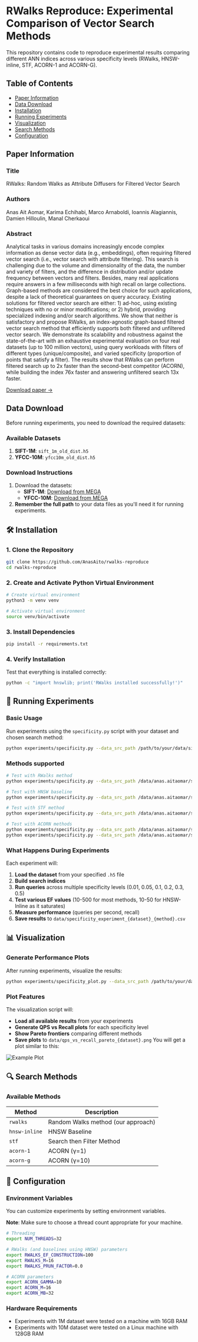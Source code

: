 # RWalks Reproduce: Experimental Comparison of Vector Search Methods


This repository contains code to reproduce experimental results comparing different ANN indices across various specificity levels (RWalks, HNSW-inline, STF, ACORN-1 and ACORN-G).


## Table of Contents
- [Paper Information](#-paper-information)
- [Data Download](#-data-download)
- [Installation](#-installation)
- [Running Experiments](#-running-experiments)
- [Visualization](#-visualization)
- [Search Methods](#-search-methods)
- [Configuration](#-configuration)

## Paper Information

### Title
RWalks: Random Walks as Attribute Diffusers for Filtered Vector Search
### Authors
Anas Ait Aomar, Karima Echihabi, Marco Arnaboldi, Ioannis Alagiannis, Damien Hilloulin, Manal Cherkaoui
### Abstract
Analytical tasks in various domains increasingly encode complex information as dense vector data (e.g., embeddings), often requiring filtered vector search (i.e., vector search with attribute filtering). This search is challenging due to the volume and dimensionality of the data, the number and variety of filters, and the difference in distribution and/or update frequency between vectors and filters. Besides, many real applications require answers in a few milliseconds with high recall on large collections. Graph-based methods are considered the best choice for such applications, despite a lack of theoretical guarantees on query accuracy. Existing solutions for filtered vector search are either: 1) ad-hoc, using existing techniques with no or minor modifications; or 2) hybrid, providing specialized indexing and/or search algorithms. We show that neither is satisfactory and propose RWalks, an index-agnostic graph-based filtered vector search method that efficiently supports both filtered and unfiltered vector search. We demonstrate its scalability and robustness against the state-of-the-art with an exhaustive experimental evaluation on four real datasets (up to 100 million vectors), using query workloads with filters of different types (unique/composite), and varied specificity (proportion of points that satisfy a filter). The results show that RWalks can perform filtered search up to 2x faster than the second-best competitor (ACORN), while building the index 76x faster and answering unfiltered search 13x faster.

[Download paper ->](https://mega.nz/file/H1hnXDIK#i_F9chhKiLU3lABfyKXH22AKfK1cwX10k6pztu1jKv4)

## Data Download

Before running experiments, you need to download the required datasets:

### Available Datasets

1. **SIFT-1M**: `sift_1m_old_dist.h5` 
2. **YFCC-10M**: `yfcc10m_old_dist.h5`

### Download Instructions

1. Download the datasets:
   - **SIFT-1M**: [Download from MEGA](https://mega.nz/file/H1hnXDIK#i_F9chhKiLU3lABfyKXH22AKfK1cwX10k6pztu1jKv4)
   - **YFCC-10M**: [Download from MEGA](https://mega.nz/file/TsIDhACT#xbiaR659J2ec3P4KubmbRvtLub09TcLsdr-Eu5bomb0)
2. **Remember the full path** to your data files as you'll need it for running experiments.

## 🛠 Installation

### 1. Clone the Repository

```bash
git clone https://github.com/AnasAito/rwalks-reproduce
cd rwalks-reproduce
```

### 2. Create and Activate Python Virtual Environment

```bash
# Create virtual environment
python3 -m venv venv

# Activate virtual environment
source venv/bin/activate 
```

### 3. Install Dependencies

```bash
pip install -r requirements.txt
```

### 4. Verify Installation

Test that everything is installed correctly:
```bash
python -c "import hnswlib; print('RWalks installed successfully!')"
```

## 🧪 Running Experiments

### Basic Usage

Run experiments using the `specificity.py` script with your dataset and chosen search method:

```bash
python experiments/specificity.py --data_src_path /path/to/your/data/sift_1m_old_dist.h5 --search_mode <method>
```

### Methods supported

```bash
# Test with RWalks method
python experiments/specificity.py --data_src_path /data/anas.aitaomar/sift_1m_old_dist.h5 --search_mode rwalks

# Test with HNSW baseline
python experiments/specificity.py --data_src_path /data/anas.aitaomar/sift_1m_old_dist.h5 --search_mode hnsw-inline

# Test with STF method
python experiments/specificity.py --data_src_path /data/anas.aitaomar/sift_1m_old_dist.h5 --search_mode stf

# Test with ACORN methods
python experiments/specificity.py --data_src_path /data/anas.aitaomar/sift_1m_old_dist.h5 --search_mode acorn-1
python experiments/specificity.py --data_src_path /data/anas.aitaomar/sift_1m_old_dist.h5 --search_mode acorn-g
```

### What Happens During Experiments

Each experiment will:

1. **Load the dataset** from your specified `.h5` file
2. **Build search indices** 
3. **Run queries** across multiple specificity levels (0.01, 0.05, 0.1, 0.2, 0.3, 0.5)
4. **Test various EF values** (10-500 for most methods, 10-50 for HNSW-Inline as it saturates)
5. **Measure performance** (queries per second, recall)
6. **Save results** to `data/specificity_experiment_{dataset}_{method}.csv`

## 📊 Visualization

### Generate Performance Plots

After running experiments, visualize the results:

```bash
python experiments/specificity_plot.py --data_src_path /path/to/your/data/sift_1m_old_dist.h5
```

### Plot Features

The visualization script will:

- **Load all available results** from your experiments
- **Generate QPS vs Recall plots** for each specificity level
- **Show Pareto frontiers** comparing different methods
- **Save plots** to `data/qps_vs_recall_pareto_{dataset}.png`
You will get a plot similar to this:

![Example Plot](data/qps_vs_recall_pareto_sift_1m_old_dist.png)

## 🔍 Search Methods

### Available Methods

| Method | Description |
|--------|-------------|
| `rwalks` | Random Walks method (our approach) |
| `hnsw-inline` | HNSW Baseline |
| `stf` | Search then Filter Method |
| `acorn-1` | ACORN (γ=1) |
| `acorn-g` | ACORN (γ=10) |

## 🔧 Configuration

### Environment Variables

You can customize experiments by setting environment variables.

**Note**: Make sure to choose a thread count appropriate for your machine. 

```bash
# Threading
export NUM_THREADS=32

# RWalks (and baselines using HNSW) parameters
export RWALKS_EF_CONSTRUCTION=100
export RWALKS_M=16
export RWALKS_PRUN_FACTOR=0.0

# ACORN parameters
export ACORN_GAMMA=10
export ACORN_M=16
export ACORN_MB=32
```
### Hardware Requirements

- Experiments with 1M dataset were tested on a machine with 16GB RAM
- Experiments with 10M dataset were tested on a Linux machine with 128GB RAM

